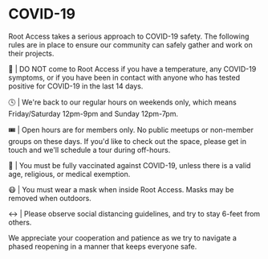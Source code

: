 COVID-19
========

Root Access takes a serious approach to COVID-19 safety. The following rules are in place to ensure our community can safely gather and work on their projects.

🤒 | DO NOT come to Root Access if you have a temperature, any COVID-19 symptoms, or if you have been in contact with anyone who has tested positive for COVID-19 in the last 14 days.

🕓 | We're back to our regular hours on weekends only, which means Friday/Saturday 12pm-9pm and Sunday 12pm-7pm.

🎟️ | Open hours are for members only. No public meetups or non-member groups on these days. If you'd like to check out the space, please get in touch and we'll schedule a tour during off-hours.

💉 | You must be fully vaccinated against COVID-19, unless there is a valid age, religious, or medical exemption.

😷 | You must wear a mask when inside Root Access. Masks may be removed when outdoors.

↔️ | Please observe social distancing guidelines, and try to stay 6-feet from others.

We appreciate your cooperation and patience as we try to navigate a phased reopening in a manner that keeps everyone safe.
